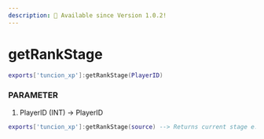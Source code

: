 ```yaml
---
description: 🔧 Available since Version 1.0.2!
---
```


# getRankStage

```lua title="Export Syntax"
exports['tuncion_xp']:getRankStage(PlayerID)
```

### PARAMETER

1. PlayerID <span className="color-blue">(INT)</span> <span className="color-orange">-> PlayerID</span>

```lua
exports['tuncion_xp']:getRankStage(source) --> Returns current stage e.g. Newbie
```
